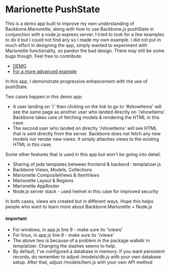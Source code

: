 # Marionette PushState
This is a demo app built to improve my own understanding of Backbone.Marionette, along with how to use Backbone.js pushState in conjunction with a node.js express server. I tried to look for a few examples to do it but I could not find any so I made my own example. I did not put in much effort in designing the app, simply wanted to experiment with Marionette functionality, so pardon the bad design. There may still be some bugs though. Feel free to contribute.

* [DEMO](http://pin.gs:3000/)
* [For a more advanced example](https://github.com/geekyme/openshop)

In this app, I demonstrate progressive enhancement with the use of pushState. 

Two cases happen in this demo app:

* A user landing on '/' then clicking on the link to go to '#showItems' will see the same page as another user who landed directly on '/showItems'. Backbone takes care of fetching models & rendering the HTML in this case.
* The second user who landed on directly '/showItems' will see HTML that is sent directly from the server. Backbone does not fetch any new models nor render new views. It simply attaches views to the existing HTML in this case. 

Some other features that is used in this app but won't be going into detail:
* Sharing of jade templates between frontend & backend : templatizer.js
* Backbone Views, Models, Collections
* Marionette CompositeViews & ItemViews
* Marionette Layout & Regions
* Marionette AppRouter
* Node.js server stack - used helmet in this case for improved security

In both cases, views are created but in different ways. Hope this helps people who want to learn more about Backbone Marionette + Node.js


#### important
* For windows, in app.js line 9 - make sure its '\\views'
* For linux, in app.js line 9 - make sure its '/views'
* The above two is because of a problem in the package walkdir in templatizer. Changing the slashes seems to help.
* By default, I've configured a database in memory. If you want persistent records, do remember to adjust /models/db.js with your own database setup. After that, adjust /models/item.js with your own API method